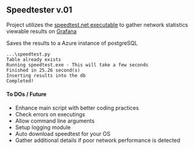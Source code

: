 ## Speedtester v.01
Project utilizes the [speedtest.net executable](https://www.speedtest.net/apps/cli "speedtest.net executable")  to gather network statistics
viewable results on [Grafana](https://jesseruth.grafana.net)

Saves the results to a Azure instance of postgreSQL
```
...\speedtest.py
Table already exists
Running speedtest.exe - This will take a few seconds
Finished in 25.26 second(s)
Inserting results into the db
Completed!
```
#### To DOs / Future
- Enhance main script with better coding practices
- Check errors on executings 
- Allow command line arguments 
- Setup logging module 
- Auto download speedtest for your OS
- Gather additional details if poor network performance is detected
